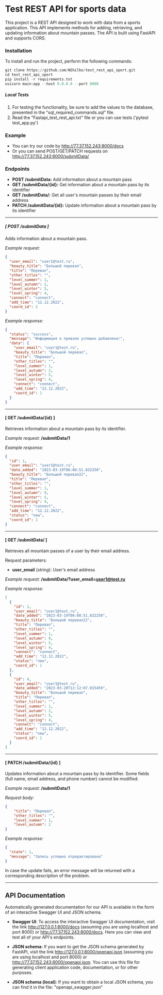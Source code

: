 # Test REST API for sports data

This project is a REST API designed to work with data from a sports application. This API implements methods for adding, retrieving, and updating information about mountain passes. The API is built using FastAPI and supports CORS.

### Installation
To install and run the project, perform the following commands:
```python
git clone https://github.com/NShilko/test_rest_api_sport.git
cd test_rest_api_sport
pip install -r requirements.txt
uvicorn main:app --host 0.0.0.0 --port 8000
```
##### Local Tests
1. For testing the functionality, be sure to add the values to the database, presented in the "sql_required_commands.sql" file.
2. Read the "Fastapi_test_rest_api.txt" file or you can use tests ('pytest test_app.py')

### Example
- You can try our code by http://77.37.152.243:8000/docs
- Or you can send POST/GET/PATCH requests on http://77.37.152.243:8000/submitData/


### Endpoints

- **POST /submitData:** Add information about a mountain pass
- **GET /submitData/{id}:** Get information about a mountain pass by its identifier
- **GET /submitData/:** Get all user's mountain passes by their email address
- **PATCH /submitData/{id}:** Update information about a mountain pass by its identifier

----

##### [ POST /submitData ]

Adds information about a mountain pass.

*Example request:*
```json
{
  "user_email": "user1@test.ru",
  "beauty_title": "Большой перевал",
  "title": "Перевал",
  "other_titles": "",
  "level_summer": 1,
  "level_autumn": 2,
  "level_winter": 5,
  "level_spring": 4,
  "connect": "connect",
  "add_time": "12.12.2022",
  "coord_id": 2
}
```
*Example response:*
```json
{
  "status": "success",
  "message": "Информация о превале успешно добавлена!",
  "data": {
    "user_email": "user1@test.ru",
    "beauty_title": "Большой перевал",
    "title": "Перевал",
    "other_titles": "",
    "level_summer": 1,
    "level_autumn": 2,
    "level_winter": 5,
    "level_spring": 4,
    "connect": "connect",
    "add_time": "12.12.2022",
    "coord_id": 1
  }
}
```
----

#### [ GET /submitData/{id} ]
Retrieves information about a mountain pass by its identifier.

*Example request:* **/submitData/1**

*Example response:*
```json
{
  "id": 1,
  "user_email": "user1@test.ru",
  "date_added": "2023-03-19T06:08:51.832250",
  "beauty_title": "Большой перевал22",
  "title": "Перевал",
  "other_titles": "",
  "level_summer": 1,
  "level_autumn": 9,
  "level_winter": 5,
  "level_spring": 4,
  "connect": "connect",
  "add_time": "12.12.2022",
  "status": "new",
  "coord_id": 1
}
```
----

#### [ GET /submitData/ ]
Retrieves all mountain passes of a user by their email address.

Request parameters:

- **user_email** (*string*): User's email address

*Example request:* **/submitData/?user_email=user1@test.ru**

*Example response:*
```json
[
  {
    "id": 1,
    "user_email": "user1@test.ru",
    "date_added": "2023-03-19T06:08:51.832250",
    "beauty_title": "Большой перевал22",
    "title": "Перевал",
    "other_titles": "",
    "level_summer": 1,
    "level_autumn": 9,
    "level_winter": 5,
    "level_spring": 4,
    "connect": "connect",
    "add_time": "12.12.2022",
    "status": "new",
    "coord_id": 1
  },
  {
    "id": 4,
    "user_email": "user1@test.ru",
    "date_added": "2023-03-20T12:12:07.015459",
    "beauty_title": "Большой перевал",
    "title": "Перевал",
    "other_titles": "",
    "level_summer": 1,
    "level_autumn": 2,
    "level_winter": 5,
    "level_spring": 4,
    "connect": "connect",
    "add_time": "12.12.2022",
    "status": "new",
    "coord_id": 1
  }
]
```
----

#### [ PATCH /submitData/{id} ]

Updates information about a mountain pass by its identifier. Some fields (full name, email address, and phone number) cannot be modified.

*Example request*: **/submitData/1**

*Request body:*
```json
{
    "title": "Перевал",
    "other_titles": "",
    "level_summer": 1,
    "level_autumn": 2
}
```
*Example response:*
```json
{
  "state": 1,
  "message": "Запись успешно отредактирована"
}
```

In case the update fails, an error message will be returned with a corresponding description of the problem.

----

## API Documentation

Automatically generated documentation for our API is available in the form of an interactive Swagger UI and JSON schema.

- **Swagger UI**: To access the interactive Swagger UI documentation, visit the link http://127.0.0.1:8000/docs (assuming you are using localhost and port 8000) or http://77.37.152.243:8000/docs. Here you can view and test all of your API's endpoints.

- **JSON schema**: If you want to get the JSON schema generated by FastAPI, visit the link http://127.0.0.1:8000/openapi.json (assuming you are using localhost and port 8000) or http://77.37.152.243:8000/openapi.json. You can use this file for generating client application code, documentation, or for other purposes.

- **JSON schema (local)**: If you want to obtain a local JSON schema, you can find it in the file: "openapi_swagger.json"
